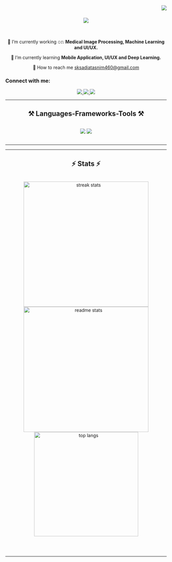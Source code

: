 <img align="right" src="https://visitor-badge.laobi.icu/badge?page_id=Elma17.Elma17" />

<h1 align="center">
    <img src="https://readme-typing-svg.herokuapp.com/?font=Righteous&size=35&center=true&vCenter=true&width=500&height=70&lines=Hi+There!;+I'm+SK Sadia Tasnim Elma.;" />
</h1>


<br/>

<div align="center">
 
 🔭 I’m currently working 𝚘𝚗 **Medical Image Processing, Machine Learning and UI/UX.** 
 
 🌱 I’m currently learning **Mobile Application, UI/UX and Deep Learning.**

 💬 How to reach me sksadiatasnim460@gmail.com

 </div>
 
 ### Connect with me:
<div align="center"> 
  <a href="mailto:sksadiatasnim460@gmail.com">
    <img src="https://img.shields.io/badge/Gmail-333333?style=for-the-badge&logo=gmail&logoColor=red" />
  </a>
  <a href="https://www.linkedin.com/in/sk-sadia-tasnim-elma" target="_blank">
    <img src="https://img.shields.io/badge/LinkedIn-0077B5?style=for-the-badge&logo=linkedin&logoColor=white" target="_blank" />
  </a>
  <a href="https://elma17.github.io/SkSadiaTasnimElma.github.io" target="_blank">
     <img src="https://img.shields.io/badge/Portfolio-FF5722?style=for-the-badge&logo=todoist&logoColor=white" target="_blank" /> <!-- sqlite, safari, google-chrome are other good icon options -->
  </a>
</div>



 <hr/>
 
<h2 align="center">⚒️ Languages-Frameworks-Tools ⚒️</h2>
<br/>
<div align="center">
    <img src="https://skillicons.dev/icons?i=flutter,html,css,vscode,github,git" />
    <img src="https://skillicons.dev/icons?i=dart,python,javascript,python,c,java,mysql,php,phpmyadmin" />

</div>

<br/>
<hr/>

<hr/>

<h2 align="center">⚡ Stats ⚡</h2>
<br>
<div align=center>
  <img width=390 src="https://github-readme-streak-stats.herokuapp.com/?user=Elma17&theme=react&border_radius=10" alt="streak stats"/>
  <img width=390 src="https://github-readme-stats.vercel.app/api?username=Elma17&count_private=true&show_icons=true&theme=react&border_radius=10" alt="readme stats" />
  <br/>
  <img width=325 align="center" src="https://github-readme-stats.vercel.app/api/top-langs/?username=Elma17&hide=HTML&langs_count=8&layout=compact&theme=react&border_radius=10&size_weight=0.5&count_weight=0.5&exclude_repo=github-readme-stats" alt="top langs" />
</div>

<br/><br/>

<hr/>

<br/>

<br/>
